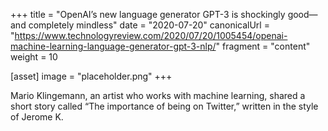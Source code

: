 +++
title = "OpenAI’s new language generator GPT-3 is shockingly good—and completely mindless"
date = "2020-07-20"
canonicalUrl = "https://www.technologyreview.com/2020/07/20/1005454/openai-machine-learning-language-generator-gpt-3-nlp/"
fragment = "content"
weight = 10

[asset]
    image = "placeholder.png"
+++

Mario Klingemann, an artist who works with machine learning, shared a short 
story called “The importance of being on Twitter,” written in the style of 
Jerome K.
